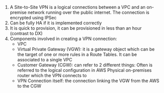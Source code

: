1. A Site-to-Site VPN is a logical connections between a VPC and an on-premise network running over the public internet. The connection is encrypted using IPSec
2. Can be fully HA if it is implemented correctly
3. It is quick to provision, it can be provisioned in less than an hour (contrast to DX)
4. Components involved in creating a VPN connection:
   - VPC
   - Virtual Private Gateway (VGW): it is a gateway object which can be the target of one or more rules in a Route Tables. It can be associated to a single VPC
   - Customer Gateway (CGW): can refer to 2 different things:
       Often is referred to the logical configuration in AWS
       Physical on-premises router which the VPN connects to
   - VPN Connection itself: the connection linking the VGW from the AWS to the CGW 
